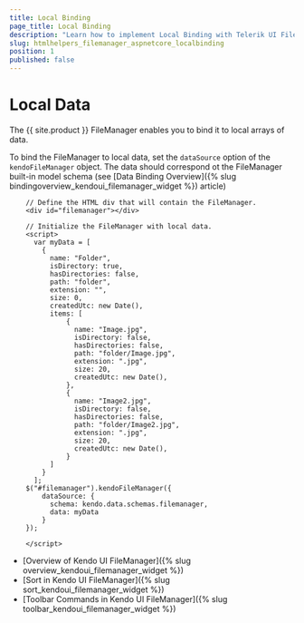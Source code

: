 ```yaml
---
title: Local Binding
page_title: Local Binding
description: "Learn how to implement Local Binding with Telerik UI FileManager HtmlHelper for {{ site.framework }}."
slug: htmlhelpers_filemanager_aspnetcore_localbinding
position: 1
published: false
---
```


# Local Data 

The {{ site.product }} FileManager enables you to bind it to local arrays of data.


To bind the FileManager to local data, set the `dataSource` option of the `kendoFileManager` object. The data should correspond ot the FileManager built-in model schema (see [Data Binding Overview]({% slug bindingoverview_kendoui_filemanager_widget %}) article)

```dojo
    // Define the HTML div that will contain the FileManager.
    <div id="filemanager"></div>

    // Initialize the FileManager with local data.
    <script>
      var myData = [
        {
          name: "Folder",
          isDirectory: true,
          hasDirectories: false,
          path: "folder",
          extension: "",
          size: 0,
          createdUtc: new Date(),
          items: [
              {
                name: "Image.jpg",
                isDirectory: false,
                hasDirectories: false,
                path: "folder/Image.jpg",
                extension: ".jpg",
                size: 20,
                createdUtc: new Date(),
              },
              {
                name: "Image2.jpg",
                isDirectory: false,
                hasDirectories: false,
                path: "folder/Image2.jpg",
                extension: ".jpg", 
                size: 20,
                createdUtc: new Date(),
              }
          ]        
        }
      ];
    $("#filemanager").kendoFileManager({               
        dataSource: {
          schema: kendo.data.schemas.filemanager,
          data: myData
        }
    });     

    </script>
```

* [Overview of Kendo UI FileManager]({% slug overview_kendoui_filemanager_widget %})
* [Sort in Kendo UI FileManager]({% slug sort_kendoui_filemanager_widget %})
* [Toolbar Commands in Kendo UI FileManager]({% slug toolbar_kendoui_filemanager_widget %})
